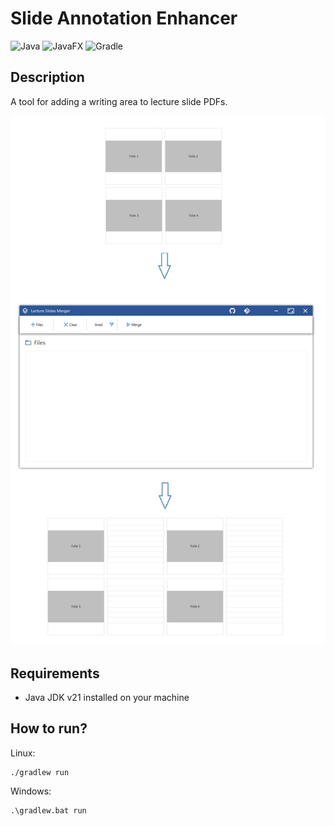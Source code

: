 # Slide Annotation Enhancer
![Java](https://img.shields.io/badge/Java-ED8B00?style=for-the-badge&logo=openjdk&logoColor=white) ![JavaFX](https://img.shields.io/badge/javafx-%23FF0000.svg?style=for-the-badge&logo=javafx&logoColor=white) ![Gradle](https://img.shields.io/badge/Gradle-02303A?style=for-the-badge&logo=Gradle&logoColor=white)

## Description
A tool for adding a writing area to lecture slide PDFs.

![](https://github.com/BAAMMM1/Slide-Annotation-Enhancer/blob/4d7dd48012d59d93e06124bf01a769aee534c8e2/images/teaser.jpg)

## Requirements
- Java JDK v21 installed on your machine

## How to run?
Linux:
```
./gradlew run
```

Windows:
```
.\gradlew.bat run
```
